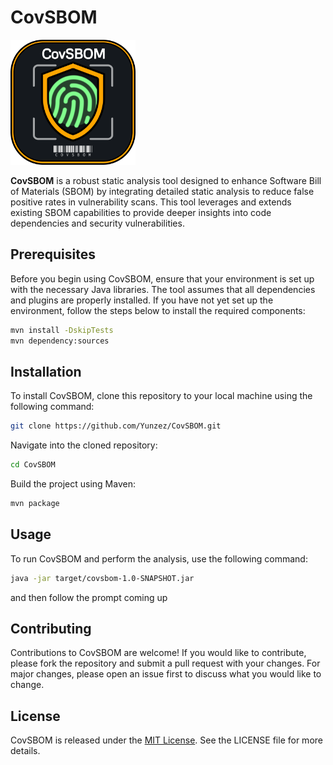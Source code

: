 
# CovSBOM

<img src="logo.png" width="200">

**CovSBOM** is a robust static analysis tool designed to enhance Software Bill of Materials (SBOM) by integrating detailed static analysis to reduce false positive rates in vulnerability scans. This tool leverages and extends existing SBOM capabilities to provide deeper insights into code dependencies and security vulnerabilities.

## Prerequisites

Before you begin using CovSBOM, ensure that your environment is set up with the necessary Java libraries. The tool assumes that all dependencies and plugins are properly installed. If you have not yet set up the environment, follow the steps below to install the required components:

```bash
mvn install -DskipTests
mvn dependency:sources
```

## Installation

To install CovSBOM, clone this repository to your local machine using the following command:

```bash
git clone https://github.com/Yunzez/CovSBOM.git
```

Navigate into the cloned repository:

```bash
cd CovSBOM
```

Build the project using Maven:

```bash
mvn package
```

## Usage

To run CovSBOM and perform the analysis, use the following command:

```bash
java -jar target/covsbom-1.0-SNAPSHOT.jar 
```

and then follow the prompt coming up

## Contributing

Contributions to CovSBOM are welcome! If you would like to contribute, please fork the repository and submit a pull request with your changes. For major changes, please open an issue first to discuss what you would like to change.

## License

CovSBOM is released under the [MIT License](LICENSE). See the LICENSE file for more details.

